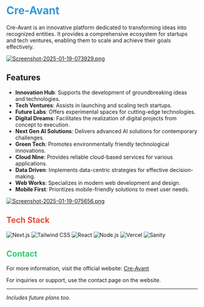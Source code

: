 # <span style="color: #3498db;">Cre-Avant</span>

Cre-Avant is an innovative platform dedicated to transforming ideas into recognized entities. It provides a comprehensive ecosystem for startups and tech ventures, enabling them to scale and achieve their goals effectively.

[![Screenshot-2025-01-19-073929.png](https://i.postimg.cc/RZQLGdb0/Screenshot-2025-01-19-073929.png)](https://postimg.cc/hXvmtLnF)

## Features

- **Innovation Hub**: Supports the development of groundbreaking ideas and technologies.
- **Tech Ventures**: Assists in launching and scaling tech startups.
- **Future Labs**: Offers experimental spaces for cutting-edge technologies.
- **Digital Dreams**: Facilitates the realization of digital projects from concept to execution.
- **Next Gen AI Solutions**: Delivers advanced AI solutions for contemporary challenges.
- **Green Tech**: Promotes environmentally friendly technological innovations.
- **Cloud Nine**: Provides reliable cloud-based services for various applications.
- **Data Driven**: Implements data-centric strategies for effective decision-making.
- **Web Works**: Specializes in modern web development and design.
- **Mobile First**: Prioritizes mobile-friendly solutions to meet user needs.

[![Screenshot-2025-01-19-075656.png](https://i.postimg.cc/Px2Srykx/Screenshot-2025-01-19-075656.png)](https://postimg.cc/N926d1Fq)

## <span style="color: #e74c3c;">Tech Stack</span>

![Next.js](https://img.shields.io/badge/Next.js-%23000000?style=flat&logo=next.js&logoColor=white)
![Tailwind CSS](https://img.shields.io/badge/Tailwind%20CSS-%2338B2AC?style=flat&logo=tailwind-css&logoColor=white)
![React](https://img.shields.io/badge/React-%2320232a?style=flat&logo=react&logoColor=%2361DAFB)
![Node.js](https://img.shields.io/badge/Node.js-%2343853D?style=flat&logo=node.js&logoColor=white)
![Vercel](https://img.shields.io/badge/Vercel-%23000000?style=flat&logo=vercel&logoColor=white)
![Sanity](https://img.shields.io/badge/Sanity-%23F7F7F7?style=flat&logo=sanity&logoColor=%23624DFF)

## <span style="color: #2ecc71;">Contact</span>

For more information, visit the official website: [Cre-Avant](https://cre-avant.vercel.app)

For inquiries or support, use the contact page on the website.

---

*Includes future plans too.*
